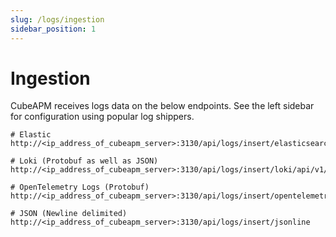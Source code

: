 ```yaml
---
slug: /logs/ingestion
sidebar_position: 1
---
```


# Ingestion

CubeAPM receives logs data on the below endpoints. See the left sidebar for configuration using popular log shippers.

```shell
# Elastic
http://<ip_address_of_cubeapm_server>:3130/api/logs/insert/elasticsearch/_bulk

# Loki (Protobuf as well as JSON)
http://<ip_address_of_cubeapm_server>:3130/api/logs/insert/loki/api/v1/push

# OpenTelemetry Logs (Protobuf)
http://<ip_address_of_cubeapm_server>:3130/api/logs/insert/opentelemetry/v1/logs

# JSON (Newline delimited)
http://<ip_address_of_cubeapm_server>:3130/api/logs/insert/jsonline
```
